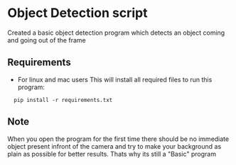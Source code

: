 # Object Detection script

Created a basic object detection program which detects an object coming and going out of the frame


## Requirements
* For linux and mac users
This will install all required files to run this program:
```
  pip install -r requirements.txt
```

## Note

When you open the program for the first time there should be no immediate object present infront of the camera and try to make your background as plain as possible for better results.
Thats why its still a "Basic" program

